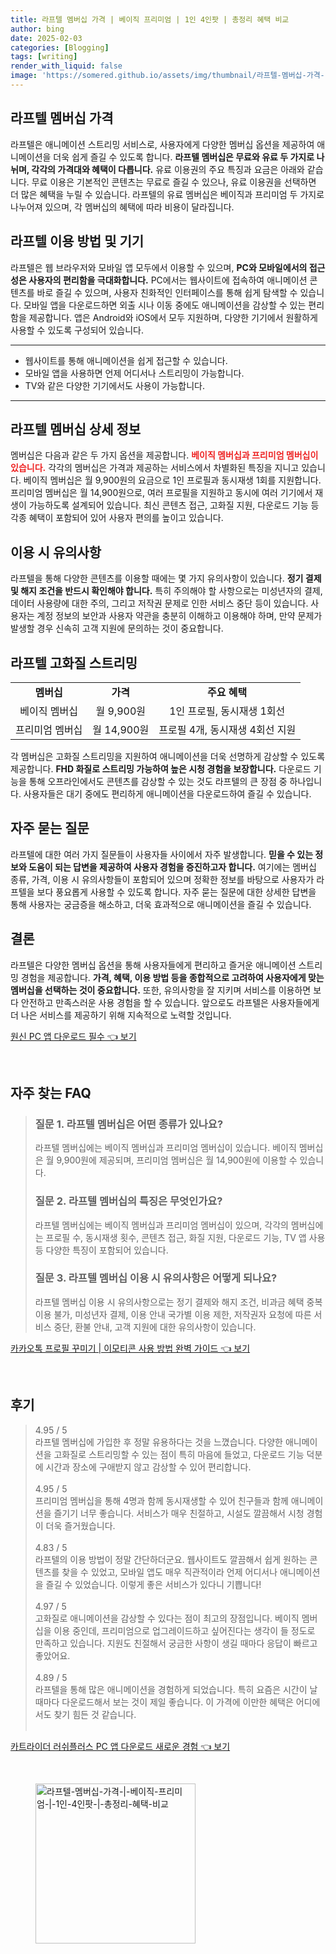 ```yaml
---
title: 라프텔 멤버십 가격 | 베이직 프리미엄 | 1인 4인팟 | 총정리 혜택 비교
author: bing
date: 2025-02-03
categories: [Blogging]
tags: [writing]
render_with_liquid: false
image: 'https://somered.github.io/assets/img/thumbnail/라프텔-멤버십-가격-|-베이직-프리미엄-|-1인-4인팟-|-총정리-혜택-비교.webp'
---
```



<h2 id='라프텔_멤버십_가격'>라프텔 멤버십 가격</h2>

<p>라프텔은 애니메이션 스트리밍 서비스로, 사용자에게 다양한 멤버십 옵션을 제공하여 애니메이션을 더욱 쉽게 즐길 수 있도록 합니다. <b>라프텔 멤버십은 무료와 유료 두 가지로 나뉘며, 각각의 가격대와 혜택이 다릅니다.</b> 유료 이용권의 주요 특징과 요금은 아래와 같습니다. 무료 이용은 기본적인 콘텐츠는 무료로 즐길 수 있으나, 유료 이용권을 선택하면 더 많은 혜택을 누릴 수 있습니다. 라프텔의 유료 멤버십은 베이직과 프리미엄 두 가지로 나누어져 있으며, 각 멤버십의 혜택에 따라 비용이 달라집니다.</p>

<h2 id='라프텔_이용방법_및_기기'>라프텔 이용 방법 및 기기</h2>

<p>라프텔은 웹 브라우저와 모바일 앱 모두에서 이용할 수 있으며, <b>PC와 모바일에서의 접근성은 사용자의 편리함을 극대화합니다.</b> PC에서는 웹사이트에 접속하여 애니메이션 콘텐츠를 바로 즐길 수 있으며, 사용자 친화적인 인터페이스를 통해 쉽게 탐색할 수 있습니다. 모바일 앱을 다운로드하면 외출 시나 이동 중에도 애니메이션을 감상할 수 있는 편리함을 제공합니다. 앱은 Android와 iOS에서 모두 지원하며, 다양한 기기에서 원활하게 사용할 수 있도록 구성되어 있습니다.</p>

<hr />

<ul>
    <li>웹사이트를 통해 애니메이션을 쉽게 접근할 수 있습니다.</li>
    <li>모바일 앱을 사용하면 언제 어디서나 스트리밍이 가능합니다.</li>
    <li>TV와 같은 다양한 기기에서도 사용이 가능합니다.</li>
</ul>

<hr />

<h2 id='라프텔_멤버십_상세_정보'>라프텔 멤버십 상세 정보</h2>

<p>멤버십은 다음과 같은 두 가지 옵션을 제공합니다. <b><span style="color: #ee2323;">베이직 멤버십과 프리미엄 멤버십이 있습니다.</span></b> 각각의 멤버십은 가격과 제공하는 서비스에서 차별화된 특징을 지니고 있습니다. 베이직 멤버십은 월 9,900원의 요금으로 1인 프로필과 동시재생 1회를 지원합니다. 프리미엄 멤버십은 월 14,900원으로, 여러 프로필을 지원하고 동시에 여러 기기에서 재생이 가능하도록 설계되어 있습니다. 최신 콘텐츠 접근, 고화질 지원, 다운로드 기능 등 각종 혜택이 포함되어 있어 사용자 편의를 높이고 있습니다.</p>

<h2 id='이용_시_유의사항'>이용 시 유의사항</h2>

<p>라프텔을 통해 다양한 콘텐츠를 이용할 때에는 몇 가지 유의사항이 있습니다. <b>정기 결제 및 해지 조건을 반드시 확인해야 합니다.</b> 특히 주의해야 할 사항으로는 미성년자의 결제, 데이터 사용량에 대한 주의, 그리고 저작권 문제로 인한 서비스 중단 등이 있습니다. 사용자는 계정 정보의 보안과 사용자 약관을 충분히 이해하고 이용해야 하며, 만약 문제가 발생할 경우 신속히 고객 지원에 문의하는 것이 중요합니다.</p>

<h2 id='라프텔_고화질_스트리밍'>라프텔 고화질 스트리밍</h2>

<table>
    <tr>
        <td style="text-align: center; height: 17px;"><b>멤버십</b></td>
        <td style="text-align: center; height: 17px;"><b>가격</b></td>
        <td style="text-align: center; height: 17px;"><b>주요 혜택</b></td>
    </tr>
    <tr>
        <td style="text-align: center; height: 17px;">베이직 멤버십</td>
        <td style="text-align: center; height: 17px;">월 9,900원</td>
        <td style="text-align: center; height: 17px;">1인 프로필, 동시재생 1회선</td>
    </tr>
    <tr>
        <td style="text-align: center; height: 17px;">프리미엄 멤버십</td>
        <td style="text-align: center; height: 17px;">월 14,900원</td>
        <td style="text-align: center; height: 17px;">프로필 4개, 동시재생 4회선 지원</td>
    </tr>
</table>

<p>각 멤버십은 고화질 스트리밍을 지원하여 애니메이션을 더욱 선명하게 감상할 수 있도록 제공합니다. <b>FHD 화질로 스트리밍 가능하여 높은 시청 경험을 보장합니다.</b> 다운로드 기능을 통해 오프라인에서도 콘텐츠를 감상할 수 있는 것도 라프텔의 큰 장점 중 하나입니다. 사용자들은 대기 중에도 편리하게 애니메이션을 다운로드하여 즐길 수 있습니다.</p>

<h2 id='자주_묻는_질문'>자주 묻는 질문</h2>

<p>라프텔에 대한 여러 가지 질문들이 사용자들 사이에서 자주 발생합니다. <b>믿을 수 있는 정보와 도움이 되는 답변을 제공하여 사용자 경험을 증진하고자 합니다.</b> 여기에는 멤버십 종류, 가격, 이용 시 유의사항들이 포함되어 있으며 정확한 정보를 바탕으로 사용자가 라프텔을 보다 풍요롭게 사용할 수 있도록 합니다. 자주 묻는 질문에 대한 상세한 답변을 통해 사용자는 궁금증을 해소하고, 더욱 효과적으로 애니메이션을 즐길 수 있습니다.</p>

<h2 id='결론'>결론</h2>

<p>라프텔은 다양한 멤버십 옵션을 통해 사용자들에게 편리하고 즐거운 애니메이션 스트리밍 경험을 제공합니다. <b>가격, 혜택, 이용 방법 등을 종합적으로 고려하여 사용자에게 맞는 멤버십을 선택하는 것이 중요합니다.</b> 또한, 유의사항을 잘 지키며 서비스를 이용하면 보다 안전하고 만족스러운 사용 경험을 할 수 있습니다. 앞으로도 라프텔은 사용자들에게 더 나은 서비스를 제공하기 위해 지속적으로 노력할 것입니다.</p>


<p><a class="click-button" title="원신 PC 앱 다운로드 필수" href="https://somered.github.io/posts/%EC%9B%90%EC%8B%A0-PC-%EC%95%B1-%EB%8B%A4%EC%9A%B4%EB%A1%9C%EB%93%9C-%ED%95%84%EC%88%98/" rel="dofollow">원신 PC 앱 다운로드 필수 👈 보기</a></p><br>
<h2 id='자주_찾는_FAQ'>자주 찾는 FAQ</h2>
<div itemscope="" itemtype="https://schema.org/FAQPage"> 
<blockquote> 
<div itemscope="" itemprop="mainEntity" itemtype="https://schema.org/Question"> 
<h3 itemprop="name">질문 1. 라프텔 멤버십은 어떤 종류가 있나요?</h3> 
<div itemscope="" itemprop="acceptedAnswer" itemtype="https://schema.org/Answer"> 
<span itemprop="text"> 
<p>라프텔 멤버십에는 베이직 멤버십과 프리미엄 멤버십이 있습니다. 베이직 멤버십은 월 9,900원에 제공되며, 프리미엄 멤버십은 월 14,900원에 이용할 수 있습니다.</p> 
</span> 
</div> 
</div> 

<div itemscope="" itemprop="mainEntity" itemtype="https://schema.org/Question"> 
<h3 itemprop="name">질문 2. 라프텔 멤버십의 특징은 무엇인가요?</h3> 
<div itemscope="" itemprop="acceptedAnswer" itemtype="https://schema.org/Answer"> 
<span itemprop="text"> 
<p>라프텔 멤버십에는 베이직 멤버십과 프리미엄 멤버십이 있으며, 각각의 멤버십에는 프로필 수, 동시재생 횟수, 콘텐츠 접근, 화질 지원, 다운로드 기능, TV 앱 사용 등 다양한 특징이 포함되어 있습니다.</p> 
</span> 
</div> 
</div> 

<div itemscope="" itemprop="mainEntity" itemtype="https://schema.org/Question"> 
<h3 itemprop="name">질문 3. 라프텔 멤버십 이용 시 유의사항은 어떻게 되나요?</h3> 
<div itemscope="" itemprop="acceptedAnswer" itemtype="https://schema.org/Answer"> 
<span itemprop="text"> 
<p>라프텔 멤버십 이용 시 유의사항으로는 정기 결제와 해지 조건, 비과금 혜택 중복 이용 불가, 미성년자 결제, 이용 안내 국가별 이용 제한, 저작권자 요청에 따른 서비스 중단, 환불 안내, 고객 지원에 대한 유의사항이 있습니다.</p> 
</span> 
</div> 
</div> 
</blockquote> 
</div>
<p><a class="click-button" title="카카오톡 프로필 꾸미기 | 이모티콘 사용 방법 완벽 가이드" href="https://somered.github.io/posts/%EC%B9%B4%EC%B9%B4%EC%98%A4%ED%86%A1-%ED%94%84%EB%A1%9C%ED%95%84-%EA%BE%B8%EB%AF%B8%EA%B8%B0-%EC%9D%B4%EB%AA%A8%ED%8B%B0%EC%BD%98-%EC%82%AC%EC%9A%A9-%EB%B0%A9%EB%B2%95-%EC%99%84%EB%B2%BD-%EA%B0%80%EC%9D%B4%EB%93%9C/" rel="dofollow">카카오톡 프로필 꾸미기 | 이모티콘 사용 방법 완벽 가이드 👈 보기</a></p><br>
<h2 id='후기'>후기</h2>
<div itemscope itemtype="https://schema.org/Product">
  <blockquote>
  <div itemprop="review" itemscope itemtype="https://schema.org/Review">
      <div itemprop="reviewRating" itemscope itemtype="https://schema.org/Rating"> <span itemprop="ratingValue">4.95</span> / <span itemprop="bestRating">5</span> </div>
      <span itemprop="reviewBody">라프텔 멤버십에 가입한 후 정말 유용하다는 것을 느꼈습니다. 다양한 애니메이션을 고화질로 스트리밍할 수 있는 점이 특히 마음에 들었고, 다운로드 기능 덕분에 시간과 장소에 구애받지 않고 감상할 수 있어 편리합니다.</span>
  </div>
  <br>
  <div itemprop="review" itemscope itemtype="https://schema.org/Review">
      <div itemprop="reviewRating" itemscope itemtype="https://schema.org/Rating"> <span itemprop="ratingValue">4.95</span> / <span itemprop="bestRating">5</span> </div>
      <span itemprop="reviewBody">프리미엄 멤버십을 통해 4명과 함께 동시재생할 수 있어 친구들과 함께 애니메이션을 즐기기 너무 좋습니다. 서비스가 매우 친절하고, 시설도 깔끔해서 시청 경험이 더욱 즐거웠습니다.</span>
  </div>
  <br>
  <div itemprop="review" itemscope itemtype="https://schema.org/Review">
      <div itemprop="reviewRating" itemscope itemtype="https://schema.org/Rating"> <span itemprop="ratingValue">4.83</span> / <span itemprop="bestRating">5</span> </div>
      <span itemprop="reviewBody">라프텔의 이용 방법이 정말 간단하더군요. 웹사이트도 깔끔해서 쉽게 원하는 콘텐츠를 찾을 수 있었고, 모바일 앱도 매우 직관적이라 언제 어디서나 애니메이션을 즐길 수 있었습니다. 이렇게 좋은 서비스가 있다니 기쁩니다!</span>
  </div>
  <br>
  <div itemprop="review" itemscope itemtype="https://schema.org/Review">
      <div itemprop="reviewRating" itemscope itemtype="https://schema.org/Rating"> <span itemprop="ratingValue">4.97</span> / <span itemprop="bestRating">5</span> </div>
      <span itemprop="reviewBody">고화질로 애니메이션을 감상할 수 있다는 점이 최고의 장점입니다. 베이직 멤버십을 이용 중인데, 프리미엄으로 업그레이드하고 싶어진다는 생각이 들 정도로 만족하고 있습니다. 지원도 친절해서 궁금한 사항이 생길 때마다 응답이 빠르고 좋았어요.</span>
  </div>
  <br>
  <div itemprop="review" itemscope itemtype="https://schema.org/Review">
      <div itemprop="reviewRating" itemscope itemtype="https://schema.org/Rating"> <span itemprop="ratingValue">4.89</span> / <span itemprop="bestRating">5</span> </div>
      <span itemprop="reviewBody">라프텔을 통해 많은 애니메이션을 경험하게 되었습니다. 특히 요즘은 시간이 날 때마다 다운로드해서 보는 것이 제일 좋습니다. 이 가격에 이만한 혜택은 어디에서도 찾기 힘든 것 같습니다.</span>
  </div>
  <br>
  </blockquote>
</div>
<p><a class="click-button" title="카트라이더 러쉬플러스 PC 앱 다운로드 새로운 경험" href="https://somered.github.io/posts/%EC%B9%B4%ED%8A%B8%EB%9D%BC%EC%9D%B4%EB%8D%94-%EB%9F%AC%EC%89%AC%ED%94%8C%EB%9F%AC%EC%8A%A4-PC-%EC%95%B1-%EB%8B%A4%EC%9A%B4%EB%A1%9C%EB%93%9C-%EC%83%88%EB%A1%9C%EC%9A%B4-%EA%B2%BD%ED%97%98/" rel="dofollow">카트라이더 러쉬플러스 PC 앱 다운로드 새로운 경험 👈 보기</a></p><br>
<figure class="image"><img src="https://somered.github.io/assets/img/thumbnail/라프텔-멤버십-가격-|-베이직-프리미엄-|-1인-4인팟-|-총정리-혜택-비교.webp" alt="라프텔-멤버십-가격-|-베이직-프리미엄-|-1인-4인팟-|-총정리-혜택-비교" width="256" height="256"></figure>